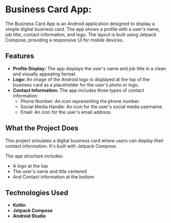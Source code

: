 # Business Card App:

The Business Card App is an Android application designed to display a simple digital business card. 
The app shows a profile with a user's name, job title, contact information, and logo. 
The layout is built using Jetpack Compose, providing a responsive UI for mobile devices.

## Features
- **Profile Display:**
  The app displays the user's name and job title in a clean and visually appealing format.
- **Logo:**
  An image of the Android logo is displayed at the top of the business card as a placeholder for the user's photo or logo.
- **Contact Information:**
  The app includes three types of contact information:
  - Phone Number: An icon representing the phone number.
  - Social Media Handle: An icon for the user's social media username.
  - Email: An icon for the user's email address.

## What the Project Does
This project simulates a digital business card where users can display their contact information. 
It's built with Jetpack Compose.

The app structure includes:
- A logo at the top
- The user's name and title centered
- And Contact information at the bottom

## Technologies Used
- **Kotlin**
- **Jetpack Compose**
- **Android Studio**

